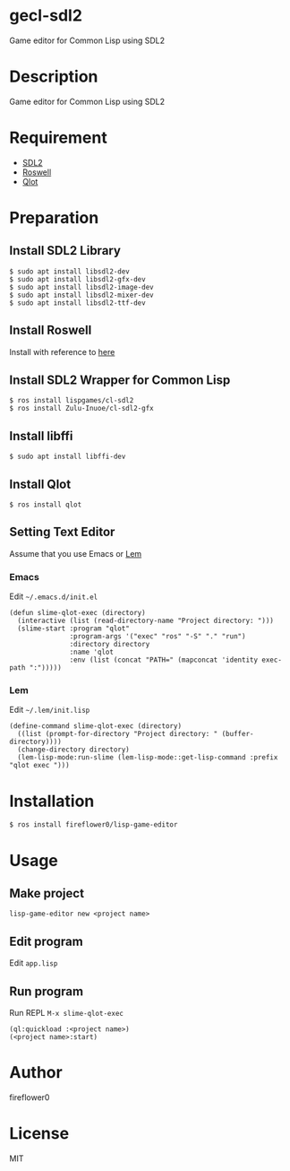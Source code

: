 # gecl-sdl2

Game editor for Common Lisp using SDL2

# Description

Game editor for Common Lisp using SDL2

# Requirement

* [SDL2](https://www.libsdl.org/download-2.0.php)
* [Roswell](https://github.com/roswell/roswell)
* [Qlot](https://github.com/fukamachi/qlot)

# Preparation

## Install SDL2 Library

```
$ sudo apt install libsdl2-dev
$ sudo apt install libsdl2-gfx-dev
$ sudo apt install libsdl2-image-dev
$ sudo apt install libsdl2-mixer-dev
$ sudo apt install libsdl2-ttf-dev
```

## Install Roswell

Install with reference to [here](https://github.com/roswell/roswell#installation-dependency--usage)

## Install SDL2 Wrapper for Common Lisp

```
$ ros install lispgames/cl-sdl2
$ ros install Zulu-Inuoe/cl-sdl2-gfx
```

## Install libffi

```
$ sudo apt install libffi-dev
```

## Install Qlot

```
$ ros install qlot
```

## Setting Text Editor

Assume that you use Emacs or [Lem](https://github.com/cxxxr/lem)

### Emacs

Edit `~/.emacs.d/init.el`

```
(defun slime-qlot-exec (directory)
  (interactive (list (read-directory-name "Project directory: ")))
  (slime-start :program "qlot"
               :program-args '("exec" "ros" "-S" "." "run")
               :directory directory
               :name 'qlot
               :env (list (concat "PATH=" (mapconcat 'identity exec-path ":")))))
```

### Lem

Edit `~/.lem/init.lisp`

```
(define-command slime-qlot-exec (directory)
  ((list (prompt-for-directory "Project directory: " (buffer-directory))))
  (change-directory directory)
  (lem-lisp-mode:run-slime (lem-lisp-mode::get-lisp-command :prefix "qlot exec ")))
```

# Installation

```
$ ros install fireflower0/lisp-game-editor
```

# Usage

## Make project

```
lisp-game-editor new <project name>
```

## Edit program

Edit `app.lisp`

## Run program

Run REPL `M-x slime-qlot-exec`

```
(ql:quickload :<project name>)
(<project name>:start)
```

# Author

fireflower0

# License

MIT
